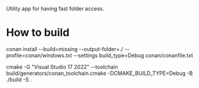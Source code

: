 Utility app for having fast folder access.

# How to build

conan install --build=missing --output-folder=./ --profile=conan/windows.txt --settings build_type=Debug conan/conanfile.txt

cmake -G "Visual Studio 17 2022" --toolchain build/generators/conan_toolchain.cmake -DCMAKE_BUILD_TYPE=Debug -B ./build -S .